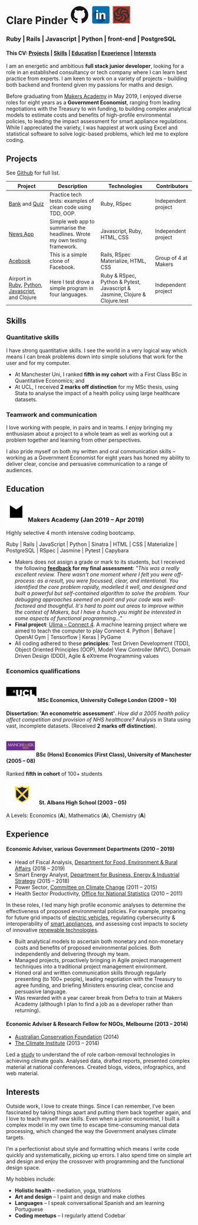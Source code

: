 # Clare Pinder [![Github profile](https://github.com/clarepins/CV/blob/master/icons/Github-icon.png)](https://github.com/clarepins?tab=repositories) [![Linkedin profile](https://github.com/clarepins/CV/blob/master/icons/linkedin-icon.png)](https://www.linkedin.com/in/clare-pinder-95501957/) [![Codewars profile](https://github.com/clarepins/CV/blob/master/icons/codewars-icon.png)](https://www.codewars.com/users/clarepins)

### Ruby | Rails | Javascript | Python | front-end | PostgreSQL

#### This CV: [Projects](https://github.com/clarepins/CV/blob/master/README.md#projects) | [Skills](https://github.com/clarepins/CV/blob/master/README.md#skills) | [Education](https://github.com/clarepins/CV/blob/master/README.md#education) | [Experience](https://github.com/clarepins/CV/blob/master/README.md#experience) | [Interests](https://github.com/clarepins/CV/blob/master/README.md#interests)

I am an energetic and ambitious **full stack junior developer**, looking for a role in an established consultancy or tech company where I can learn best practice from experts. I am keen to work on a variety of projects – building both backend and frontend given my passions for maths and design.

Before graduating from [Makers Academy](https://makers.tech/) in May 2019, I enjoyed diverse roles for eight years as a **Government Economist**, ranging from leading negotiations with the Treasury to win funding, to building complex analytical models to estimate costs and benefits of high-profile environmental policies, to leading the impact assessment for smart appliance regulations. While I appreciated the variety, I was happiest at work using Excel and statistical software to solve logic-based problems, which led me to explore coding.

## Projects

See [Github](https://github.com/clarepins?tab=repositories) for full list.

|Project   |Description   |Technologies   |Contributors |
|---|---|---|---|
|[Bank](https://github.com/clarepins/bank_tech_test) and [Quiz](https://github.com/clarepins/quiz)|Practice tech tests: examples of clean code using TDD, OOP. |Ruby, RSpec|Independent project|
|[News App](https://github.com/clarepins/news-summary-challenge)|Simple web app to summarise the headlines. Wrote my own testing framework. |Javascript, Ruby, HTML, CSS |Independent project|
|[Acebook](https://github.com/clarepins/Acebook_Rails)|This is a simple clone of Facebook.   |Rails, RSpec Materialize, HTML, CSS|Group of 4 at Makers|
|Airport in [Ruby](https://github.com/clarepins/airport_challenge), [Python](https://github.com/clarepins/airport_python), [Javascript](https://github.com/clarepins/airportJS), and Clojure|Here I test drove a simple program in four languages.|Ruby & RSpec, Python & Pytest, Javascript & Jasmine, Clojure & Clojure.test|Independent project|

## Skills

### Quantitative skills

I have strong quantitative skills. I see the world in a very logical way which means I can break problems down into simple solutions that work for the user and for my computer.

- At Manchester Uni, I ranked **fifth in my cohort** with a First Class BSc in Quantitative Economics; and
- At UCL, I received **2 marks off distinction** for my MSc thesis, using Stata to analyse the impact of a health policy using large healthcare datasets.

### Teamwork and communication

I love working with people, in pairs and in teams. I enjoy bringing my enthusiasm about a project to a whole team as well as working out a problem together and learning from other perspectives. 

I also pride myself on both my written and oral communication skills – working as a Government Economist for eight years has honed my ability to deliver clear, concise and persuasive communication to a range of audiences.

## Education

### [![Makers Academy](https://github.com/clarepins/CV/blob/master/icons/makers-icon.jpg)](https://makers.tech/) Makers Academy (Jan 2019 – Apr 2019)
Highly selective 4 month intensive coding bootcamp.

Ruby | Rails | JavaScript |  Python |  Sinatra | HTML  | CSS | Materialize | PostgreSQL | RSpec | Jasmine | Pytest | Capybara

- Makers does not assign a grade or mark to its students, but I received the following **[feedback](https://github.com/clarepins/CV/blob/master/clare-pinder-makers-feedback.pdf) for my final assessment**: *"This was a really excellent review. There wasn't one moment where I felt you were off-process: as a result, you were focussed, clear, and intentional. You identified the core problem rapidly, modelled it well, and designed and built a powerful but self-contained algorithm to solve the problem. Your debugging approaches seemed on point and your code was well-factored and thoughtful. It's hard to point out areas to improve within the context of Makers, but I have a hunch you might be interested in some aspects of functional programming..."*
- **Final project**: [Ulima – Connect 4](https://docs.google.com/presentation/d/1aWGXvhCeUol_LLWPPOns9OQNlNduxVwjpcm_Dn-4XfA/edit?usp=sharing). A machine learning project where we aimed to teach the computer to play Connect 4. Python | Behave | OpenAI Gym | Tensorflow | Keras | PyGame
- All coding adhered to these **principles**: Test Driven Development (TDD), Object Oriented Principles (OOP), Model View Controller (MVC), Domain Driven Design (DDD), 
Agile & eXtreme Programming values

### Economics qualifications

#### [![UCL](https://github.com/clarepins/CV/blob/master/icons/ucl-icon.jpg)](https://www.ucl.ac.uk/) MSc Economics, University College London (2009 – 10)
**Dissertation: 'An econometric assessment'**. *How did a 2005 health policy affect competition and provision of NHS healthcare?* Analysis in Stata using vast, incomplete datasets. (Received **2 marks off distinction**).
	
#### [![Manchester Uni](https://github.com/clarepins/CV/blob/master/icons/manchester-icon.jpg)](https://www.manchester.ac.uk/) BSc (Hons) Economics (First Class), University of Manchester (2005 – 08)
Ranked **fifth in cohort** of 100+ students

#### [![SAHS](https://github.com/clarepins/CV/blob/master/icons/SAHS-icon.png)](https://www.stahs.org.uk/)St. Albans High School (2003 – 05)
A Levels: Economics (**A**), Mathematics (**A**), Chemistry (**A**)

## Experience

#### Economic Adviser, various Government Departments (2010 – 2019)
- Head of Fiscal Analysis, [Department for Food, Environment & Rural Affairs](https://www.gov.uk/government/organisations/department-for-environment-food-rural-affairs) (2018 – 2019)
- Smart Energy Analyst, [Department for Business, Energy & Industrial Strategy](https://www.gov.uk/government/organisations/department-for-business-energy-and-industrial-strategy) (2015 – 2018)
- Power Sector, [Committee on Climate Change](https://www.theccc.org.uk/) (2011 – 2015)
- Health Sector Productivity, [Office for National Statistics](https://www.ons.gov.uk/) (2010 – 2011)

In these roles, I led many high profile economic analyses to determine the effectiveness of proposed environmental policies. For example, preparing for future grid impacts of [electric vehicles](https://assets.publishing.service.gov.uk/government/uploads/system/uploads/attachment_data/file/748296/delivering-clean-growth.pdf), regulating cybersecurity & interoperability of [smart appliances](https://assets.publishing.service.gov.uk/government/uploads/system/uploads/attachment_data/file/690806/SmartAppliancesConsultationStageIA-.pdf), and assessing cost impacts to society of innovative [renewable technologies](https://www.theccc.org.uk/wp-content/uploads/2013/06/CCC-Prog-Rep-Book_singles_web_1.pdf).

- Built analytical models to ascertain both monetary and non-monetary costs and benefits of proposed environmental policies. Both independently and delivering through my team. 
- Managed projects, proactively bringing in Agile project management techniques into a traditional project management environment.
- Honed oral and written communication skills through regularly presenting (to 100+ people), leading negotiation with the Treasury to agree funding, and briefing Ministers ensuring clear, concise and persuasive language.
- Was rewarded with a year career break from Defra to train at Makers Academy (although I plan to find a job as a developer rather than returning).

#### Economic Adviser & Research Fellow for NGOs, Melbourne (2013 – 2014)
- [Australian Conservation Foundation](https://www.acf.org.au/) (2014)
- [The Climate Institute](http://www.climateinstitute.org.au/) (2013 – 2014)

Led a [study](http://www.climateinstitute.org.au/moving-below-zero.html) to understand the of role carbon-removal technologies in achieving climate goals. Analysed data, drafted reports, presented complex material at national conferences. Created blogs, videos, infographics, and web material.

## Interests
Outside work, I love to create things. Since I can remember, I’ve been fascinated by taking things apart and putting them back together again, and I love to teach myself new skills. Even when a junior economist, I built a complex model in my own time to escape time-consuming manual data processing, which changed the way the Government analyses climate targets. 

I’m a perfectionist about style and formatting which means I write code quickly and systematically, picking up errors. I also spend time on simple art and design and enjoy the crossover with programming and the functional design space. 

My hobbies include:

- **Holistic health** – mediation, yoga, triathlons
- **Art and design** – I paint and design and make clothes
- **Languages** – I speak conversational Spanish and am learning Portuguese
- **Coding meetups** – I regularly attend Codebar

